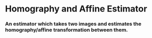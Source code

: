 # Homography and Affine Estimator 

### An estimator which takes two images and estimates the homography/affine transformation between them.

